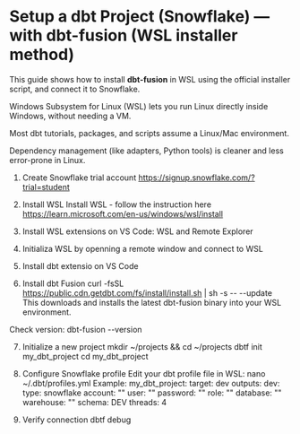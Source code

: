 # Setup a dbt Project (Snowflake) — with dbt-fusion (WSL installer method)

This guide shows how to install **dbt-fusion** in WSL using the official installer script, and connect it to Snowflake.

Windows Subsystem for Linux (WSL) lets you run Linux directly inside Windows, without needing a VM.

Most dbt tutorials, packages, and scripts assume a Linux/Mac environment.

Dependency management (like adapters, Python tools) is cleaner and less error-prone in Linux.

1. Create Snowflake trial account
https://signup.snowflake.com/?trial=student



2. Install WSL
Install WSL - follow the instruction here
https://learn.microsoft.com/en-us/windows/wsl/install

3. Install WSL extensions on VS Code: WSL and Remote Explorer

4. Initializa WSL by openning a remote window and connect to WSL

5. Install dbt extensio on VS Code

6. Install dbt Fusion
curl -fsSL https://public.cdn.getdbt.com/fs/install/install.sh | sh -s -- --update    
This downloads and installs the latest dbt-fusion binary into your WSL environment.

Check version:
dbt-fusion --version


7. Initialize a new project
mkdir ~/projects && cd ~/projects
dbtf init my_dbt_project
cd my_dbt_project


8. Configure Snowflake profile
Edit your dbt profile file in WSL:
nano ~/.dbt/profiles.yml
Example:
my_dbt_project:
  target: dev
  outputs:
    dev:
      type: snowflake
      account: "<account>"
      user: "<username>"
      password: "<password>"
      role: "<role>"
      database: "<DATABASE>"
      warehouse: "<WAREHOUSE>"
      schema: DEV
      threads: 4

9. Verify connection
dbtf debug
